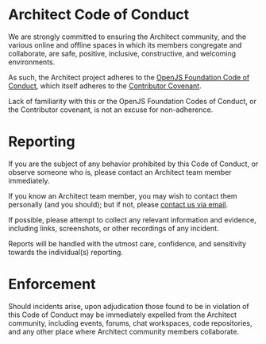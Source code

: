 # Architect Code of Conduct

We are strongly committed to ensuring the Architect community, and the various online and offline spaces in which its members congregate and collaborate, are safe, positive, inclusive, constructive, and welcoming environments.

As such, the Architect project adheres to the [OpenJS Foundation Code of Conduct](https://github.com/openjs-foundation/cross-project-council/blob/master/CODE_OF_CONDUCT.md), which itself adheres to the [Contributor Covenant](https://www.contributor-covenant.org).

Lack of familiarity with this or the OpenJS Foundation Codes of Conduct, or the Contributor covenant, is not an excuse for non-adherence.


# Reporting
If you are the subject of any behavior prohibited by this Code of Conduct, or observe someone who is, please contact an Architect team member immediately.

If you know an Architect team member, you may wish to contact them personally (and you should); but if not, please [contact us via email](mailto:conduct@arc.codes).

If possible, please attempt to collect any relevant information and evidence, including links, screenshots, or other recordings of any incident.

Reports will be handled with the utmost care, confidence, and sensitivity towards the individual(s) reporting.


# Enforcement
Should incidents arise, upon adjudication those found to be in violation of this Code of Conduct may be immediately expelled from the Architect community, including events, forums, chat workspaces, code repositories, and any other place where Architect community members collaborate.
